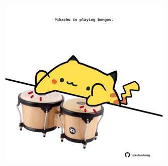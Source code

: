 <!-- built at 30/08/2024, 22:00:51 UTC -->
<p align="center">
  <img width="500" height="500" src="./ReadmeImage.svg">
</p>
